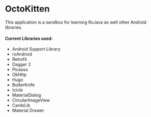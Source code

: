 # OctoKitten

This application is a sandbox for learning RxJava as well other Android libraries.

#### Current Libraries used:

* Android Support Library
* rxAndroid
* Retrofit
* Dagger 2
* Picasso
* OkHttp
* Hugo
* ButterKnife
* Icicle
* MaterialDialog
* CircularImageView
* CardsLib
* Material Drawer
